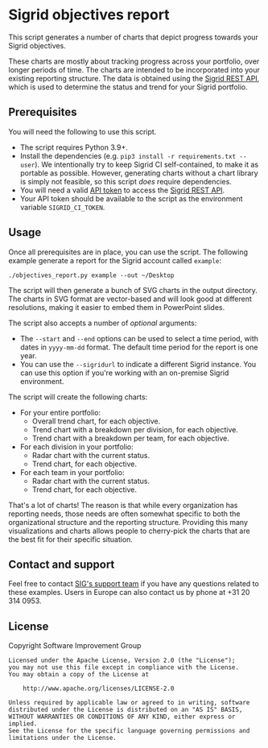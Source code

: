 # Sigrid objectives report

This script generates a number of charts that depict progress towards your Sigrid objectives. 

These charts are mostly about tracking progress across your portfolio, over longer periods of time. The charts are intended to be incorporated into your existing reporting structure. The data is obtained using the [Sigrid REST API](https://docs.sigrid-says.com/integrations/sigrid-api-documentation.html), which is used to determine the status and trend for your Sigrid portfolio.

## Prerequisites

You will need the following to use this script.

- The script requires Python 3.9+.
- Install the dependencies (e.g. `pip3 install -r requirements.txt --user`). We intentionally try to keep Sigrid CI self-contained, to make it as portable as possible. However, generating charts without a chart library is simply not feasible, so this script *does* require dependencies.
- You will need a valid [API token](https://docs.sigrid-says.com/organization-integration/authentication-tokens.html) to access the [Sigrid REST API](https://docs.sigrid-says.com/integrations/sigrid-api-documentation.html).
- Your API token should be available to the script as the environment variable `SIGRID_CI_TOKEN`.

## Usage

Once all prerequisites are in place, you can use the script. The following example generate a report for the Sigrid account called `example`:

    ./objectives_report.py example --out ~/Desktop
        
The script will then generate a bunch of SVG charts in the output directory. The charts in SVG format are vector-based and will look good at different resolutions, making it easier to embed them in PowerPoint slides. 
        
The script also accepts a number of *optional* arguments:

- The `--start` and `--end` options can be used to select a time period, with dates in `yyyy-mm-dd` format. The default time period for the report is one year.
- You can use the `--sigridurl` to indicate a different Sigrid instance. You can use this option if you're working
with an on-premise Sigrid environment.

The script will create the following charts:

- For your entire portfolio:
  - Overall trend chart, for each objective.
  - Trend chart with a breakdown per division, for each objective.
  - Trend chart with a breakdown per team, for each objective.
- For each division in your portfolio:
  - Radar chart with the current status.
  - Trend chart, for each objective.
- For each team in your portfolio:
  - Radar chart with the current status.
  - Trend chart, for each objective.
  
That's a lot of charts! The reason is that while every organization has reporting needs, those needs are often somewhat specific to both the organizational structure and the reporting structure. Providing this many visualizations and charts allows people to cherry-pick the charts that are the best fit for their specific situation.
  
## Contact and support

Feel free to contact [SIG's support team](mailto:support@softwareimprovementgroup.com) if you have any questions related to these examples. Users in Europe can also contact us by phone at +31 20 314 0953.

## License

Copyright Software Improvement Group

    Licensed under the Apache License, Version 2.0 (the "License");
    you may not use this file except in compliance with the License.
    You may obtain a copy of the License at

        http://www.apache.org/licenses/LICENSE-2.0

    Unless required by applicable law or agreed to in writing, software
    distributed under the License is distributed on an "AS IS" BASIS,
    WITHOUT WARRANTIES OR CONDITIONS OF ANY KIND, either express or implied.
    See the License for the specific language governing permissions and
    limitations under the License.
    
    


